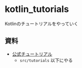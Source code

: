 # kotlin_tutorials
Kotlinのチュートリアルをやっていく

## 資料
- [公式チュートリアル](https://kotlinlang.org/docs/tutorials/)
    - `src/tutorials` 以下にやる
